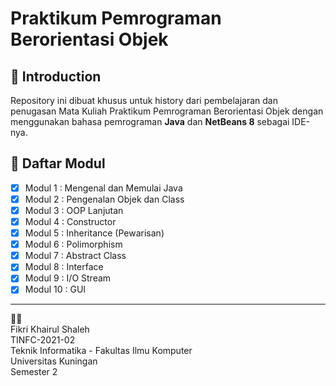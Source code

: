 # Praktikum Pemrograman Berorientasi Objek

## 👋 Introduction

Repository ini dibuat khusus untuk history dari pembelajaran dan penugasan Mata Kuliah Praktikum Pemrograman Berorientasi Objek dengan menggunakan bahasa pemrograman **Java** dan **NetBeans 8** sebagai IDE-nya.

## :book: Daftar Modul

- [x] Modul 1 : Mengenal dan Memulai Java
- [x] Modul 2 : Pengenalan Objek dan Class
- [x] Modul 3 : OOP Lanjutan
- [x] Modul 4 : Constructor
- [x] Modul 5 : Inheritance (Pewarisan)
- [x] Modul 6 : Polimorphism
- [x] Modul 7 : Abstract Class
- [x] Modul 8 : Interface
- [x] Modul 9 : I/O Stream
- [x] Modul 10 : GUI

---

👨‍🎓\
Fikri Khairul Shaleh\
TINFC-2021-02\
Teknik Informatika - Fakultas Ilmu Komputer\
Universitas Kuningan\
Semester 2
